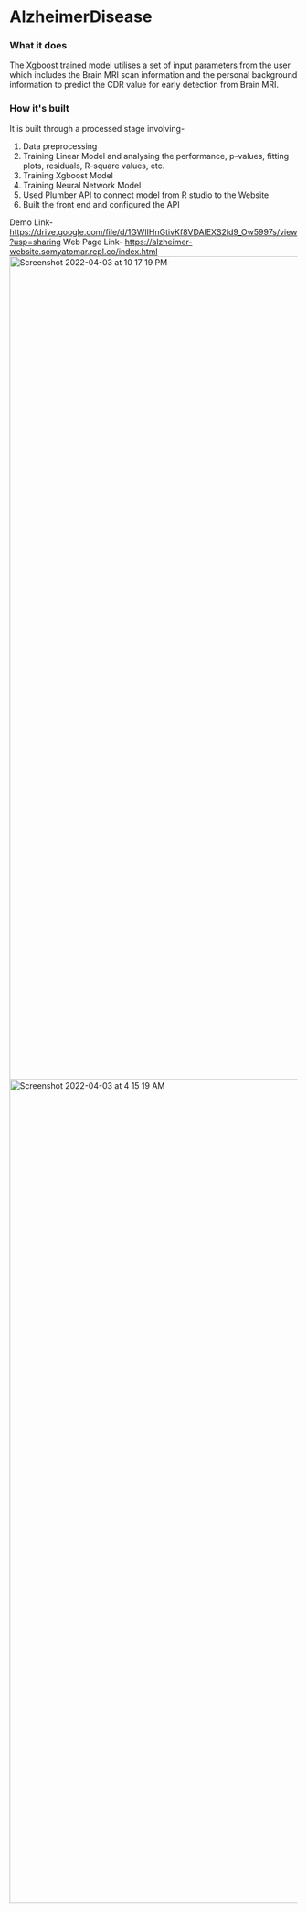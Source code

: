 # AlzheimerDisease
### What it does
The Xgboost trained model utilises a set of input parameters from the user which includes the Brain MRI scan information and the personal background information to predict the CDR value for early detection from Brain MRI.

### How it's built
It is built through a processed stage involving-
1. Data preprocessing
2. Training Linear Model and analysing the performance, p-values, fitting plots, residuals, R-square values, etc.
3. Training Xgboost Model
4. Training Neural Network Model
5. Used Plumber API to connect model from R studio to the Website
6. Built the front end and configured the API

Demo Link- https://drive.google.com/file/d/1GWlIHnGtivKf8VDAlEXS2ld9_Ow5997s/view?usp=sharing
Web Page Link- https://alzheimer-website.somyatomar.repl.co/index.html
<img width="1440" alt="Screenshot 2022-04-03 at 10 17 19 PM" src="https://user-images.githubusercontent.com/73076997/161439599-3f2334a6-948e-46d5-96c9-1f42a42f8a1f.png">
<img width="1440" alt="Screenshot 2022-04-03 at 4 15 19 AM" src="https://user-images.githubusercontent.com/73076997/161439738-fcf06882-429c-486b-9656-30e1dfe63bb4.png">
